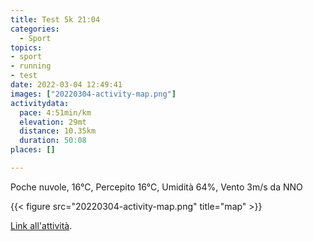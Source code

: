 ```yaml
---
title: Test 5k 21:04
categories: 
  - Sport
topics: 
- sport
- running
- test
date: 2022-03-04 12:49:41
images: ["20220304-activity-map.png"]
activitydata:
  pace: 4:51min/km
  elevation: 29mt
  distance: 10.35km
  duration: 50:08
places: []

---
```


Poche nuvole, 16°C, Percepito 16°C, Umidità 64%, Vento 3m/s da NNO

<!--more-->

{{<  figure src="20220304-activity-map.png" title="map" >}}

[Link all'attività](https://strava.com/activities/6772306938).
